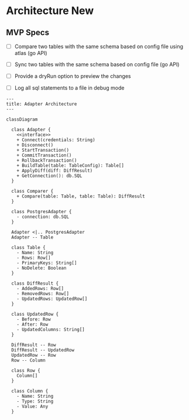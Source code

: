# Architecture New

## MVP Specs

- [ ] Compare two tables with the same schema based on config file using atlas (go API)
- [ ] Sync two tables with the same schema based on config file (go API)
- [ ] Provide a dryRun option to preview the changes
- [ ] Log all sql statements to a file in debug mode


```mermaid
---
title: Adapter Architecture
---

classDiagram
  
  class Adapter {
    <<interface>>
    + Connect(credentials: String)
    + Disconnect()
    + StartTransaction()
    + CommitTransaction()
    + RollbackTransaction()
    + BuildTable(table: TableConfig): Table[]
    + ApplyDiff(diff: DiffResult)
    + GetConnection(): db.SQL
  }
  
  class Comparer {
    + Compare(table: Table, table: Table): DiffResult
  }
  
  class PostgresAdapter {
    - connection: db.SQL
  }
  
  Adapter <|.. PostgresAdapter
  Adapter -- Table
  
  class Table {
    - Name: String
    - Rows: Row[]
    - PrimaryKeys: String[]
    - NoDelete: Boolean
  }
  
  class DiffResult {
    - AddedRows: Row[]
    - RemovedRows: Row[]
    - UpdatedRows: UpdatedRow[]
  }
  
  class UpdatedRow {
    - Before: Row
    - After: Row
    - UpdatedColumns: String[]
  }
  
  DiffResult -- Row
  DiffResult -- UpdatedRow
  UpdatedRow -- Row
  Row -- Column
  
  class Row {
    Column[]
  }
  
  class Column {
    - Name: String
    - Type: String
    - Value: Any
  }
    
```